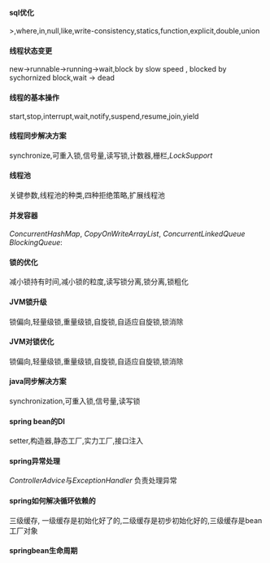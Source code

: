 #### sql优化

\>,where,in,null,like,write-consistency,statics,function,explicit,double,union

#### 线程状态变更

new->runnable->running->wait,block by slow speed , blocked by sychornized block,wait  -> dead

#### 线程的基本操作

start,stop,interrupt,wait,notify,suspend,resume,join,yield

#### 线程同步解决方案

synchronize,可重入锁,信号量,读写锁,计数器,栅栏,*LockSupport*

#### 线程池

关键参数,线程池的种类,四种拒绝策略,扩展线程池

#### 并发容器

*ConcurrentHashMap*, *CopyOnWriteArrayList*, *ConcurrentLinkedQueue*   *BlockingQueue*:

#### 锁的优化

减小锁持有时间,减小锁的粒度,读写锁分离,锁分离,锁粗化

#### JVM锁升级

锁偏向,轻量级锁,重量级锁,自旋锁,自适应自旋锁,锁消除

#### JVM对锁优化

锁偏向,轻量级锁,重量级锁,自旋锁,自适应自旋锁,锁消除

#### java同步解决方案

 synchronization,可重入锁,信号量,读写锁

#### spring bean的DI

setter,构造器,静态工厂,实力工厂,接口注入

#### spring异常处理

*ControllerAdvice*与*ExceptionHandler* 负责处理异常

#### spring如何解决循环依赖的

三级缓存, 一级缓存是初始化好了的,二级缓存是初步初始化好的,三级缓存是bean工厂对象

#### springbean生命周期















